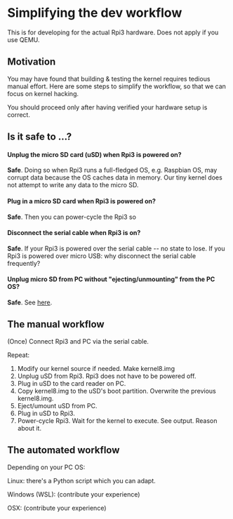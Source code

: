 # Simplifying the dev workflow

This is for developing for the actual Rpi3 hardware. Does not apply if you use QEMU. 

## Motivation

You may have found that building & testing the kernel requires tedious manual effort. Here are some steps to simplify the workflow, so that we can focus on kernel hacking. 

You should proceed only after having verified your hardware setup is correct. 

## Is it safe to ...?

#### Unplug the micro SD card (uSD) when Rpi3 is powered on?

**Safe**. Doing so when Rpi3 runs a full-fledged OS, e.g. Raspbian OS, may corrupt data because the OS caches data in memory. Our tiny kernel does not attempt to write any data to the micro SD. 

#### Plug in a micro SD card when Rpi3 is powered on?

**Safe**. Then you can power-cycle the Rpi3 so 

#### Disconnect the serial cable when Rpi3 is on?

**Safe**. If your Rpi3 is powered over the serial cable -- no state to lose. If you Rpi3 is powered over micro USB: why disconnect the serial cable frequently? 

#### Unplug micro SD from PC without "ejecting/unmounting" from the PC OS?

**Safe**. See [here](https://docs.microsoft.com/en-us/windows/client-management/change-default-removal-policy-external-storage-media). 

## The manual workflow

(Once) Connect Rpi3 and PC via the serial cable. 

Repeat: 

1. Modify our kernel source if needed. Make kernel8.img
1. Unplug uSD from Rpi3. Rpi3 does not have to be powered off. 
1. Plug in uSD to the card reader on PC. 
1. Copy kernel8.img to the uSD's boot partition. Overwrite the previous kernel8.img.
1. Eject/umount uSD from PC. 
1. Plug in uSD to Rpi3.
1. Power-cycle Rpi3. Wait for the kernel to execute. See output. Reason about it. 

## The automated workflow

Depending on your PC OS: 

Linux: there's a Python script which you can adapt. 

Windows (WSL): (contribute your experience)

OSX: (contribute your experience)









